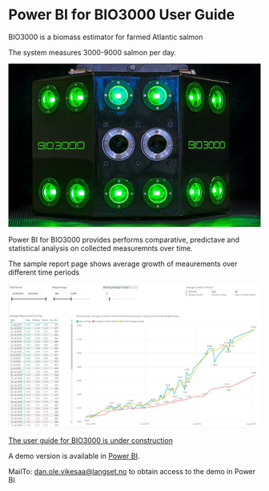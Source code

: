 # Power BI for BIO3000 User Guide

BIO3000 is a biomass estimator for farmed Atlantic salmon

The system measures 3000-9000 salmon per day.

<picture>
  <source srcset="/img/camera.webp" type="image/webp">
  <source srcset="/img/camera.jpg" type="image/jpeg"> 
  <img src="/img/camera.webp">
</picture>

Power BI for BIO3000 provides performs comparative, predictave and statistical analysis on collected measuremnts over time.

The sample report page shows average growth of meaurements over different time periods

<img src="/img/growth-page.jpg" />



[The user guide for BIO3000 is under construction](https://bio3000.github.io/index.html)

A demo version is available in [Power BI](app.powerbi.com).
 
MailTo: dan.ole.vikesaa@langset.no to obtain access to the demo in Power BI
